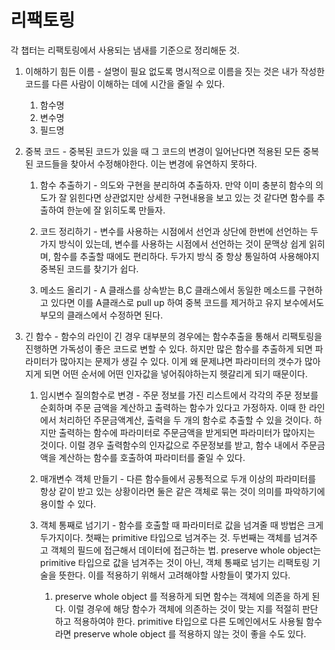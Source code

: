 # 리팩토링

각 챕터는 리팩토링에서 사용되는 냄새를 기준으로 정리해둔 것.

1. 이해하기 힘든 이름 - 설명이 필요 없도록 명시적으로 이름을 짓는 것은 내가 작성한 코드를 다른 사람이 이해하는 데에 시간을 줄일 수 있다.
   1. 함수명
   2. 변수명
   3. 필드명

2. 중복 코드 - 중복된 코드가 있을 때 그 코드의 변경이 일어난다면 적용된 모든 중복된 코드들을 찾아서 수정해야한다. 이는 변경에 유연하지 못하다.
   1. 함수 추출하기 - 의도와 구현을 분리하여 추출하자. 만약 이미 충분히 함수의 의도가 잘 읽힌다면 상관없지만 상세한 구현내용을 보고 있는 것 같다면 함수를 추출하여 한눈에 잘 읽히도록 만들자.

   2. 코드 정리하기 - 변수를 사용하는 시점에서 선언과 상단에 한번에 선언하는 두가지 방식이 있는데, 변수를 사용하는 시점에서 선언하는 것이 문맥상 쉽게 읽히며, 함수를 추출할 때에도 편리하다. 두가지 방식 중 항상 통일하여 사용해야지 중복된 코드를 찾기가 쉽다.

   3. 메소드 올리기 - A 클래스를 상속받는 B,C 클래스에서 동일한 메소드를 구현하고 있다면 이를 A클래스로 pull up 하여 중복 코드를 제거하고 유지 보수에서도 부모의 클래스에서 수정하면 된다.

3. 긴 함수 - 함수의 라인이 긴 경우 대부분의 경우에는 함수추출을 통해서 리팩토링을 진행하면 가독성이 좋은 코드로 변할 수 있다. 하지만 많은 함수를 추출하게 되면 파라미터가 많아지는 문제가 생길 수 있다. 이게 왜 문제냐면 파라미터의 갯수가 많아지게 되면 어떤 순서에 어떤 인자값을 넣어줘야하는지 헷갈리게 되기 때문이다.
   1. 임시변수 질의함수로 변경 - 주문 정보를 가진 리스트에서 각각의 주문 정보를 순회하며 주문 금액을 계산하고 출력하는 함수가 있다고 가정하자. 이때 한 라인에서 처리하던 주문금액계산, 출력을 두 개의 함수로 추출할 수 있을 것이다. 하지만 출력하는 함수에 파라미터로 주문금액을 받게되면 파라미터가 많아지는 것이다. 이럴 경우 출력함수의 인자값으로 주문정보를 받고, 함수 내에서 주문금액을 계산하는 함수를 호출하여 파라미터를 줄일 수 있다.

   2. 매개변수 객체 만들기 - 다른 함수들에서 공통적으로 두개 이상의 파라미터를 항상 같이 받고 있는 상황이라면 둘은 같은 객체로 묶는 것이 의미를 파악하기에 용이할 수 있다.

   3. 객체 통째로 넘기기 - 함수를 호출할 때 파라미터로 값을 넘겨줄 때 방법은 크게 두가지이다. 첫째는 primitive 타입으로 넘겨주는 것. 두번째는 객체를 넘겨주고 객체의 필드에 접근해서 데이터에 접근하는 법. preserve whole object는 primitive 타입으로 값을 넘겨주는 것이 아닌, 객체 통째로 넘기는 리팩토링 기술을 뜻한다. 이를 적용하기 위해서 고려해야할 사항들이 몇가지 있다. 
      1. preserve whole object 를 적용하게 되면 함수는 객체에 의존을 하게 된다. 이럴 경우에 해당 함수가 객체에 의존하는 것이 맞는 지를 적절히 판단하고 적용하여야 한다. primitive 타입으로 다른 도메인에서도 사용될 함수라면 preserve whole object 를 적용하지 않는 것이 좋을 수도 있다.
      